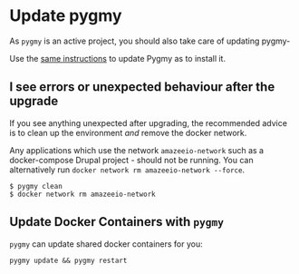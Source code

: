 # Update pygmy

As `pygmy` is an active project, you should also take care of updating pygmy-

Use the [same instructions](./installation.md) to update Pygmy as to install it. 

## I see errors or unexpected behaviour after the upgrade

If you see anything unexpected after upgrading, the recommended advice is to clean up the environment _and_ remove the docker network.

Any applications which use the network `amazeeio-network` such as a docker-compose Drupal project - should not be running. You can alternatively run `docker network rm amazeeio-network --force`.

```console
$ pygmy clean
$ docker network rm amazeeio-network
```

## Update Docker Containers with `pygmy`

`pygmy` can update shared docker containers for you:

    pygmy update && pygmy restart
